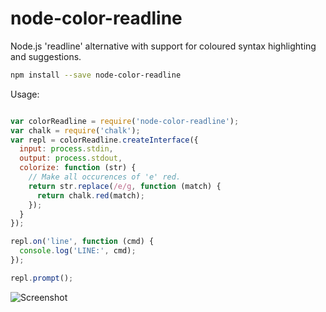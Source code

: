 # node-color-readline
Node.js 'readline' alternative with support for coloured syntax highlighting and suggestions.

```sh
npm install --save node-color-readline
```

Usage:

```js

var colorReadline = require('node-color-readline');
var chalk = require('chalk');
var repl = colorReadline.createInterface({
  input: process.stdin,
  output: process.stdout,
  colorize: function (str) {
    // Make all occurences of 'e' red.
    return str.replace(/e/g, function (match) {
      return chalk.red(match);
    });
  }
});

repl.on('line', function (cmd) {
  console.log('LINE:', cmd);
});

repl.prompt();
```

![Screenshot](./terminal.gif)
